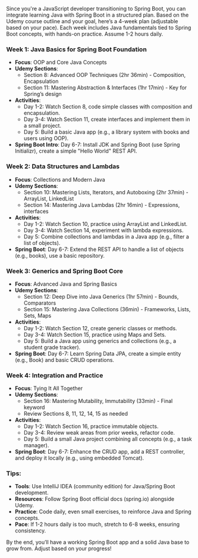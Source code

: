 Since you're a JavaScript developer transitioning to Spring Boot, you can integrate learning Java with Spring Boot in a structured plan. Based on the Udemy course outline and your goal, here’s a 4-week plan (adjustable based on your pace). Each week includes Java fundamentals tied to Spring Boot concepts, with hands-on practice. Assume 1-2 hours daily.

### Week 1: Java Basics for Spring Boot Foundation
- **Focus**: OOP and Core Java Concepts
- **Udemy Sections**: 
  - Section 8: Advanced OOP Techniques (2hr 36min) - Composition, Encapsulation
  - Section 11: Mastering Abstraction & Interfaces (1hr 17min) - Key for Spring’s design
- **Activities**:
  - Day 1-2: Watch Section 8, code simple classes with composition and encapsulation.
  - Day 3-4: Watch Section 11, create interfaces and implement them in a small project.
  - Day 5: Build a basic Java app (e.g., a library system with books and users using OOP).
- **Spring Boot Intro**: Day 6-7: Install JDK and Spring Boot (use Spring Initializr), create a simple "Hello World" REST API.

### Week 2: Data Structures and Lambdas
- **Focus**: Collections and Modern Java
- **Udemy Sections**: 
  - Section 10: Mastering Lists, Iterators, and Autoboxing (2hr 37min) - ArrayList, LinkedList
  - Section 14: Mastering Java Lambdas (2hr 16min) - Expressions, interfaces
- **Activities**:
  - Day 1-2: Watch Section 10, practice using ArrayList and LinkedList.
  - Day 3-4: Watch Section 14, experiment with lambda expressions.
  - Day 5: Combine collections and lambdas in a Java app (e.g., filter a list of objects).
- **Spring Boot**: Day 6-7: Extend the REST API to handle a list of objects (e.g., books), use a basic repository.

### Week 3: Generics and Spring Boot Core
- **Focus**: Advanced Java and Spring Basics
- **Udemy Sections**: 
  - Section 12: Deep Dive into Java Generics (1hr 57min) - Bounds, Comparators
  - Section 15: Mastering Java Collections (36min) - Frameworks, Lists, Sets, Maps
- **Activities**:
  - Day 1-2: Watch Section 12, create generic classes or methods.
  - Day 3-4: Watch Section 15, practice using Maps and Sets.
  - Day 5: Build a Java app using generics and collections (e.g., a student grade tracker).
- **Spring Boot**: Day 6-7: Learn Spring Data JPA, create a simple entity (e.g., Book) and basic CRUD operations.

### Week 4: Integration and Practice
- **Focus**: Tying It All Together
- **Udemy Sections**: 
  - Section 16: Mastering Mutability, Immutability (33min) - Final keyword
  - Review Sections 8, 11, 12, 14, 15 as needed
- **Activities**:
  - Day 1-2: Watch Section 16, practice immutable objects.
  - Day 3-4: Review weak areas from prior weeks, refactor code.
  - Day 5: Build a small Java project combining all concepts (e.g., a task manager).
- **Spring Boot**: Day 6-7: Enhance the CRUD app, add a REST controller, and deploy it locally (e.g., using embedded Tomcat).

### Tips:
- **Tools**: Use IntelliJ IDEA (community edition) for Java/Spring Boot development.
- **Resources**: Follow Spring Boot official docs (spring.io) alongside Udemy.
- **Practice**: Code daily, even small exercises, to reinforce Java and Spring concepts.
- **Pace**: If 1-2 hours daily is too much, stretch to 6-8 weeks, ensuring consistency.

By the end, you’ll have a working Spring Boot app and a solid Java base to grow from. Adjust based on your progress!
